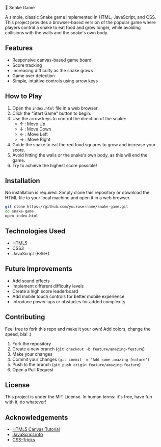🐍 Snake Game 

A simple, classic Snake game implemented in HTML, JavaScript, and CSS. This project provides a browser-based version of the popular game where players control a snake to eat food and grow longer, while avoiding collisions with the walls and the snake's own body.

## Features

- Responsive canvas-based game board
- Score tracking
- Increasing difficulty as the snake grows
- Game over detection
- Simple, intuitive controls using arrow keys

## How to Play

1. Open the `index.html` file in a web browser.
2. Click the "Start Game" button to begin.
3. Use the arrow keys to control the direction of the snake:
   - ↑ : Move Up
   - ↓ : Move Down
   - ← : Move Left
   - → : Move Right
4. Guide the snake to eat the red food squares to grow and increase your score.
5. Avoid hitting the walls or the snake's own body, as this will end the game.
6. Try to achieve the highest score possible!

## Installation

No installation is required. Simply clone this repository or download the HTML file to your local machine and open it in a web browser.

```bash
git clone https://github.com/yourusername/snake-game.git
cd snake-game
open index.html
```

## Technologies Used

- HTML5
- CSS3
- JavaScript (ES6+)

## Future Improvements

- Add sound effects
- Implement different difficulty levels
- Create a high score leaderboard
- Add mobile touch controls for better mobile experience
- Introduce power-ups or obstacles for added complexity

## Contributing

Feel free to fork this repo and make it your own! Add colors, change the speed, bla! :)

1. Fork the repository
2. Create a new branch (`git checkout -b feature/amazing-feature`)
3. Make your changes
4. Commit your changes (`git commit -m 'Add some amazing feature'`)
5. Push to the branch (`git push origin feature/amazing-feature`)
6. Open a Pull Request

## License
This project is under the MIT License. In human terms: it's free, have fun with it, do whatever!

## Acknowledgements

- [HTML5 Canvas Tutorial](https://developer.mozilla.org/en-US/docs/Web/API/Canvas_API/Tutorial)
- [JavaScript.info](https://javascript.info/)
- [CSS-Tricks](https://css-tricks.com/)
